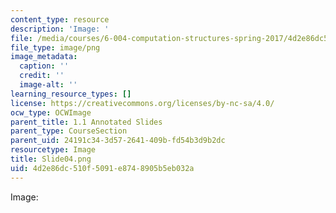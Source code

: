 ```yaml
---
content_type: resource
description: 'Image: '
file: /media/courses/6-004-computation-structures-spring-2017/4d2e86dc510f5091e8748905b5eb032a_Slide04.png
file_type: image/png
image_metadata:
  caption: ''
  credit: ''
  image-alt: ''
learning_resource_types: []
license: https://creativecommons.org/licenses/by-nc-sa/4.0/
ocw_type: OCWImage
parent_title: 1.1 Annotated Slides
parent_type: CourseSection
parent_uid: 24191c34-3d57-2641-409b-fd54b3d9b2dc
resourcetype: Image
title: Slide04.png
uid: 4d2e86dc-510f-5091-e874-8905b5eb032a
---
```

Image: 
